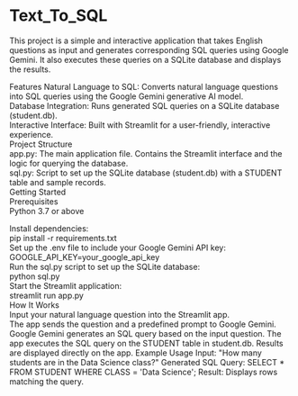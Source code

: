 # Text_To_SQL
This project is a simple and interactive application that takes English questions as input and generates corresponding SQL queries using Google Gemini. It also executes these queries on a SQLite database and displays the results.<br>

Features
Natural Language to SQL: Converts natural language questions into SQL queries using the Google Gemini generative AI model.<br>
Database Integration: Runs generated SQL queries on a SQLite database (student.db).<br>
Interactive Interface: Built with Streamlit for a user-friendly, interactive experience.<br>
Project Structure<br>
app.py: The main application file. Contains the Streamlit interface and the logic for querying the database.<br>
sql.py: Script to set up the SQLite database (student.db) with a STUDENT table and sample records.<br>
Getting Started <br>
Prerequisites <br>
Python 3.7 or above <br>

Install dependencies:<br>
pip install -r requirements.txt<br>
Set up the .env file to include your Google Gemini API key:<br>
GOOGLE_API_KEY=your_google_api_key<br>
Run the sql.py script to set up the SQLite database:<br>
python sql.py<br>
Start the Streamlit application:<br>
streamlit run app.py<br>
How It Works<br>
Input your natural language question into the Streamlit app.<br>
The app sends the question and a predefined prompt to Google Gemini.<br>
Google Gemini generates an SQL query based on the input question.
The app executes the SQL query on the STUDENT table in student.db.
Results are displayed directly on the app.
Example Usage
Input: "How many students are in the Data Science class?"
Generated SQL Query: SELECT * FROM STUDENT WHERE CLASS = 'Data Science';
Result: Displays rows matching the query.
